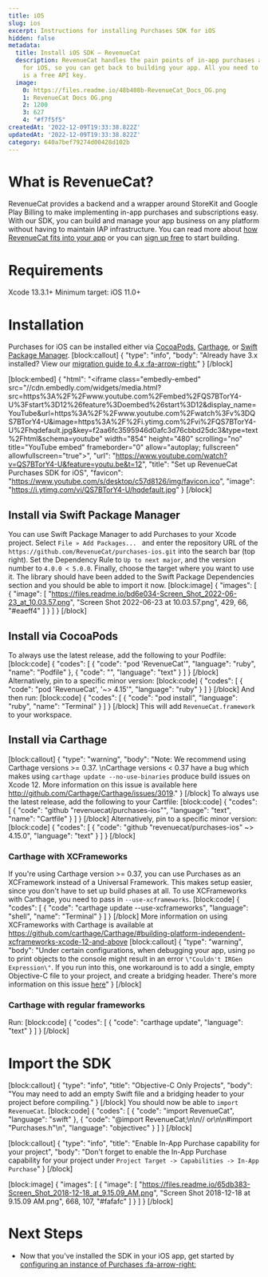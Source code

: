 ```yaml
---
title: iOS
slug: ios
excerpt: Instructions for installing Purchases SDK for iOS
hidden: false
metadata:
  title: Install iOS SDK – RevenueCat
  description: RevenueCat handles the pain points of in-app purchases and subscriptions
    for iOS, so you can get back to building your app. All you need to get started
    is a free API key.
  image:
    0: https://files.readme.io/48b408b-RevenueCat_Docs_OG.png
    1: RevenueCat Docs OG.png
    2: 1200
    3: 627
    4: "#f7f5f5"
createdAt: '2022-12-09T19:33:38.822Z'
updatedAt: '2022-12-09T19:33:38.822Z'
category: 640a7bef79274d00428d102b
---
```

# What is RevenueCat?

RevenueCat provides a backend and a wrapper around StoreKit and Google Play Billing to make implementing in-app purchases and subscriptions easy. With our SDK, you can build and manage your app business on any platform without having to maintain IAP infrastructure. You can read more about [how RevenueCat fits into your app](https://www.revenuecat.com/blog/where-does-revenuecat-fit-in-your-app) or you can [sign up free](https://app.revenuecat.com/signup) to start building.

# Requirements

Xcode 13.3.1+
Minimum target: iOS 11.0+

# Installation

Purchases for iOS can be installed either via [CocoaPods](doc:ios#section-install-via-cocoapods), [Carthage](ios#section-install-via-carthage), or [Swift Package Manager](doc:ios#section-install-via-swift-package-manager). 
[block:callout]
{
  "type": "info",
  "body": "Already have 3.x installed? View our [migration guide to 4.x :fa-arrow-right:](https://docs.revenuecat.com/docs/ios-native-3x-to-4x-migration)"
}
[/block]

[block:embed]
{
  "html": "<iframe class=\"embedly-embed\" src=\"//cdn.embedly.com/widgets/media.html?src=https%3A%2F%2Fwww.youtube.com%2Fembed%2FQS7BTorY4-U%3Fstart%3D12%26feature%3Doembed%26start%3D12&display_name=YouTube&url=https%3A%2F%2Fwww.youtube.com%2Fwatch%3Fv%3DQS7BTorY4-U&image=https%3A%2F%2Fi.ytimg.com%2Fvi%2FQS7BTorY4-U%2Fhqdefault.jpg&key=f2aa6fc3595946d0afc3d76cbbd25dc3&type=text%2Fhtml&schema=youtube\" width=\"854\" height=\"480\" scrolling=\"no\" title=\"YouTube embed\" frameborder=\"0\" allow=\"autoplay; fullscreen\" allowfullscreen=\"true\"></iframe>",
  "url": "https://www.youtube.com/watch?v=QS7BTorY4-U&feature=youtu.be&t=12",
  "title": "Set up RevenueCat Purchases SDK for iOS",
  "favicon": "https://www.youtube.com/s/desktop/c57d8126/img/favicon.ico",
  "image": "https://i.ytimg.com/vi/QS7BTorY4-U/hqdefault.jpg"
}
[/block]
## Install via Swift Package Manager

You can use Swift Package Manager to add Purchases to your Xcode project. Select `File » Add Packages... ` and enter the repository URL of the `https://github.com/RevenueCat/purchases-ios.git` into the search bar (top right). Set the Dependency Rule to `Up to next major`, and the version number to `4.0.0 < 5.0.0`. Finally, choose the target where you want to use it. The library should have been added to the Swift Package Dependencies section and you should be able to import it now.
[block:image]
{
  "images": [
    {
      "image": [
        "https://files.readme.io/bd6e034-Screen_Shot_2022-06-23_at_10.03.57.png",
        "Screen Shot 2022-06-23 at 10.03.57.png",
        429,
        66,
        "#eaeff4"
      ]
    }
  ]
}
[/block]
## Install via CocoaPods

To always use the latest release, add the following to your Podfile:
[block:code]
{
  "codes": [
    {
      "code": "pod 'RevenueCat'",
      "language": "ruby",
      "name": "Podfile"
    },
    {
      "code": "",
      "language": "text"
    }
  ]
}
[/block]
Alternatively, pin to a specific minor version:
[block:code]
{
  "codes": [
    {
      "code": "pod 'RevenueCat', '~> 4.15'",
      "language": "ruby"
    }
  ]
}
[/block]
And then run:
[block:code]
{
  "codes": [
    {
      "code": "pod install",
      "language": "ruby",
      "name": "Terminal"
    }
  ]
}
[/block]
This will add `RevenueCat.framework` to your workspace.


## Install via Carthage
[block:callout]
{
  "type": "warning",
  "body": "Note: We recommend using Carthage versions >= 0.37. \nCarthage versions < 0.37 have a bug which makes using `carthage update --no-use-binaries` produce build issues on Xcode 12. More information on this issue is available here http://github.com/Carthage/Carthage/issues/3019."
}
[/block]
To always use the latest release, add the following to your Cartfile:
[block:code]
{
  "codes": [
    {
      "code": "github \"revenuecat/purchases-ios\"",
      "language": "text",
      "name": "Cartfile"
    }
  ]
}
[/block]
Alternatively, pin to a specific minor version:
[block:code]
{
  "codes": [
    {
      "code": "github \"revenuecat/purchases-ios\" ~> 4.15.0",
      "language": "text"
    }
  ]
}
[/block]
### Carthage with XCFrameworks

If you're using Carthage version >= 0.37, you can use Purchases as an XCFramework instead of a Universal Framework. This makes setup easier, since you don't have to set up build phases at all. 
To use XCFrameworks with Carthage, you need to pass in `--use-xcframeworks`.
[block:code]
{
  "codes": [
    {
      "code": "carthage update --use-xcframeworks",
      "language": "shell",
      "name": "Terminal"
    }
  ]
}
[/block]
More information on using XCFrameworks with Carthage is available at https://github.com/carthage/Carthage/#building-platform-independent-xcframeworks-xcode-12-and-above
[block:callout]
{
  "type": "warning",
  "body": "Under certain configurations, when debugging your app, using `po` to print objects to the console might result in an error `\"Couldn't IRGen Expression\"`. If you run into this, one workaround is to add a single, empty Objective-C file to your project, and create a bridging header. There's more information on this issue [here](https://steipete.com/posts/couldnt-irgen-expression/)"
}
[/block]
### Carthage with regular frameworks

Run:
[block:code]
{
  "codes": [
    {
      "code": "carthage update",
      "language": "text"
    }
  ]
}
[/block]
# Import the SDK
[block:callout]
{
  "type": "info",
  "title": "Objective-C Only Projects",
  "body": "You may need to add an empty Swift file and a bridging header to your project before compiling."
}
[/block]
You should now be able to `import RevenueCat`.
[block:code]
{
  "codes": [
    {
      "code": "import RevenueCat",
      "language": "swift"
    },
    {
      "code": "@import RevenueCat;\n\n// or\n\n#import \"Purchases.h\"\n",
      "language": "objectivec"
    }
  ]
}
[/block]

[block:callout]
{
  "type": "info",
  "title": "Enable In-App Purchase capability for your project",
  "body": "Don't forget to enable the In-App Purchase capability for your project under `Project Target -> Capabilities -> In-App Purchase`"
}
[/block]

[block:image]
{
  "images": [
    {
      "image": [
        "https://files.readme.io/65db383-Screen_Shot_2018-12-18_at_9.15.09_AM.png",
        "Screen Shot 2018-12-18 at 9.15.09 AM.png",
        668,
        107,
        "#fafafc"
      ]
    }
  ]
}
[/block]
# Next Steps

* Now that you've installed the SDK in your iOS app, get started by [configuring an instance of Purchases :fa-arrow-right:](doc:getting-started-1#section-configure-purchases)